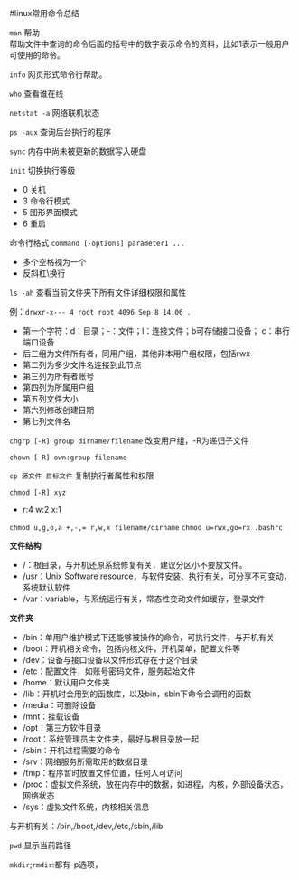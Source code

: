 #linux常用命令总结

`man` 帮助<br/>
帮助文件中查询的命令后面的括号中的数字表示命令的资料，比如1表示一般用户可使用的命令。

`info` 网页形式命令行帮助。

`who` 查看谁在线

`netstat -a` 网络联机状态

`ps -aux` 查询后台执行的程序

`sync` 内存中尚未被更新的数据写入硬盘

`init` 切换执行等级

* 0 关机
* 3 命令行模式
* 5 图形界面模式
* 6 重启

命令行格式
`command [-options] parameter1 ...`

* 多个空格视为一个
* 反斜杠\换行

`ls -ah` 查看当前文件夹下所有文件详细权限和属性

例：`drwxr-x--- 4 root root 4096 Sep 8 14:06 .`

* 第一个字符：d：目录；-：文件；l：连接文件；b可存储接口设备；
c：串行端口设备
* 后三组为文件所有者，同用户组，其他非本用户组权限，包括rwx-
* 第二列为多少文件名连接到此节点
* 第三列为所有者账号
* 第四列为所属用户组
* 第五列文件大小
* 第六列修改创建日期
* 第七列文件名

`chgrp [-R] group dirname/filename` 改变用户组，-R为递归子文件

`chown [-R] own:group filename`

`cp 源文件 目标文件` 复制执行者属性和权限

`chmod [-R] xyz` 

* r:4 w:2 x:1

`chmod u,g,o,a +,-,= r,w,x filename/dirname`
`chmod u=rwx,go=rx .bashrc`

**文件结构**

* /：根目录，与开机还原系统修复有关，建议分区小不要放文件。
* /usr：Unix Software resource，与软件安装、执行有关，可分享不可变动，系统默认软件
* /var：variable，与系统运行有关，常态性变动文件如缓存，登录文件

**文件夹**

* /bin：单用户维护模式下还能够被操作的命令，可执行文件，与开机有关
* /boot：开机相关命令，包括内核文件，开机菜单，配置文件等
* /dev：设备与接口设备以文件形式存在于这个目录
* /etc：配置文件，如账号密码文件，服务起始文件
* /home：默认用户文件夹
* /lib：开机时会用到的函数库，以及bin，sbin下命令会调用的函数
* /media：可删除设备
* /mnt：挂载设备
* /opt：第三方软件目录
* /root：系统管理员主文件夹，最好与根目录放一起
* /sbin：开机过程需要的命令
* /srv：网络服务所需取用的数据目录
* /tmp：程序暂时放置文件位置，任何人可访问
* /proc：虚拟文件系统，放在内存中的数据，如进程，内核，外部设备状态，网络状态
* /sys：虚拟文件系统，内核相关信息

与开机有关：/bin,/boot,/dev,/etc,/sbin,/lib

`pwd` 显示当前路径

`mkdir`;`rmdir`:都有-p选项，